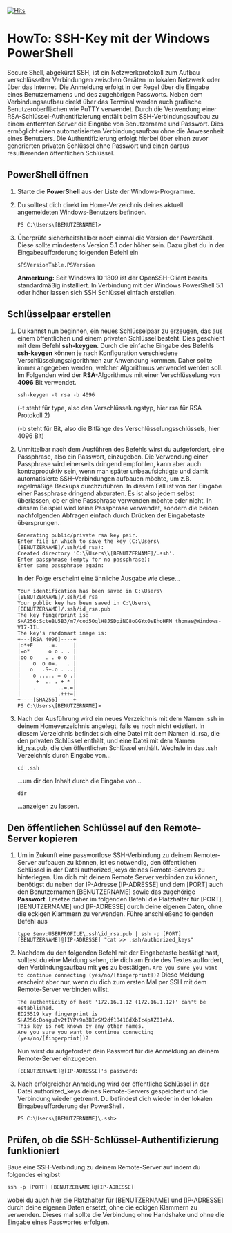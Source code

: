 [![Hits](https://hits.seeyoufarm.com/api/count/incr/badge.svg?url=https%3A%2F%2Fgithub.com%2Ftoafez%2FHowTo_Windows.SSH.Powershell&count_bg=%2379C83D&title_bg=%23555555&icon=&icon_color=%23E7E7E7&title=hits&edge_flat=false)](https://hits.seeyoufarm.com)

# HowTo: SSH-Key mit der Windows PowerShell
Secure Shell, abgekürzt SSH, ist ein Netzwerkprotokoll zum Aufbau verschlüsselter Verbindungen zwischen Geräten im lokalen Netzwerk oder über das Internet. Die Anmeldung erfolgt in der Regel über die Eingabe eines Benutzernamens und des zugehörigen Passworts. Neben dem Verbindungsaufbau direkt über das Terminal werden auch grafische Benutzeroberflächen wie PuTTY verwendet.
Durch die Verwendung einer RSA-Schlüssel-Authentifizierung entfällt beim SSH-Verbindungsaufbau zu einem entfernten Server die Eingabe von Benutzername und Passwort. Dies ermöglicht einen automatisierten Verbindungsaufbau ohne die Anwesenheit eines Benutzers. Die Authentifizierung erfolgt hierbei über einen zuvor generierten privaten Schlüssel ohne Passwort und einen daraus resultierenden öffentlichen Schlüssel.

## PowerShell öffnen
1. Starte die **PowerShell** aus der Liste der Windows-Programme.
2. Du solltest dich direkt im Home-Verzeichnis deines aktuell angemeldeten Windows-Benutzers befinden.

	`PS C:\Users\[BENUTZERNAME]>`

3. Überprüfe sicherheitshalber noch einmal die Version der PowerShell. Diese sollte mindestens Version 5.1 oder höher sein. Dazu gibst du in der Eingabeaufforderung folgenden Befehl ein

	`$PSVersionTable.PSVersion`

    **Anmerkung:** Seit Windows 10 1809 ist der OpenSSH-Client bereits standardmäßig installiert. In Verbindung mit der Windows PowerShell 5.1 oder höher lassen sich SSH Schlüssel einfach erstellen.

## Schlüsselpaar erstellen
1. Du kannst nun beginnen, ein neues Schlüsselpaar zu erzeugen, das aus einem öffentlichen und einem privaten Schlüssel besteht. Dies geschieht mit dem Befehl **ssh-keygen**. Durch die einfache Eingabe des Befehls **ssh-keygen** können je nach Konfiguration verschiedene Verschlüsselungsalgorithmen zur Anwendung kommen. Daher sollte immer angegeben werden, welcher Algorithmus verwendet werden soll. Im Folgenden wird der **RSA**-Algorithmus mit einer Verschlüsselung von **4096** Bit verwendet.

	`ssh-keygen -t rsa -b 4096`

	(-t steht für type, also den Verschlüsselungstyp, hier rsa für RSA Protokoll 2)

	(-b steht für Bit, also die Bitlänge des Verschlüsselungsschlüssels, hier 4096 Bit)


2. Unmittelbar nach dem Ausführen des Befehls wirst du aufgefordert, eine Passphrase, also ein Passwort, einzugeben. Die Verwendung einer Passphrase wird einerseits dringend empfohlen, kann aber auch kontraproduktiv sein, wenn man später unbeaufsichtigte und damit automatisierte SSH-Verbindungen aufbauen möchte, um z.B. regelmäßige Backups durchzuführen. In diesem Fall ist von der Eingabe einer Passphrase dringend abzuraten. Es ist also jedem selbst überlassen, ob er eine Passphrase verwenden möchte oder nicht. In diesem Beispiel wird keine Passphrase verwendet, sondern die beiden nachfolgenden Abfragen einfach durch Drücken der Eingabetaste übersprungen.

	```
	Generating public/private rsa key pair.
	Enter file in which to save the key (C:\Users\[BENUTZERNAME]/.ssh/id_rsa):
	Created directory 'C:\\Users\\[BENUTZERNAME]/.ssh'.
	Enter passphrase (empty for no passphrase):
	Enter same passphrase again:
	```

	In der Folge erscheint eine ähnliche Ausgabe wie diese...

	```
	Your identification has been saved in C:\Users\[BENUTZERNAME]/.ssh/id_rsa
	Your public key has been saved in C:\Users\[BENUTZERNAME]/.ssh/id_rsa.pub
	The key fingerprint is:
	SHA256:ScteBU5B3/m7/cod5OqlH8JSDpiNC8oGGYx0sEhoHFM thomas@Windows-V17-IIL
	The key's randomart image is:
	+---[RSA 4096]----+
	|o*+E     .=.     |
	|=o*      o o . . |
	|oo o    . . o o  |
	|    o  o o=.   . |
	|   o   .S+.o . ..|
	|    o ..... = o .|
	|     +  .. . + * |
	|    .       ..=.=|
	|            .+++=|
	+----[SHA256]-----+
	PS C:\Users\[BENUTZERNAME]>
	```

3. Nach der Ausführung wird ein neues Verzeichnis mit dem Namen .ssh in deinem Homeverzeichnis angelegt, falls es noch nicht existiert. In diesem Verzeichnis befindet sich eine Datei mit dem Namen id_rsa, die den privaten Schlüssel enthält, und eine Datei mit dem Namen id_rsa.pub, die den öffentlichen Schlüssel enthält. Wechsle in das .ssh Verzeichnis durch Eingabe von...

	`cd .ssh`

	...um dir den Inhalt durch die Eingabe von...

	`dir`

	...anzeigen zu lassen.

## Den öffentlichen Schlüssel auf den Remote-Server kopieren
1. Um in Zukunft eine passwortlose SSH-Verbindung zu deinem Remoter-Server aufbauen zu können, ist es notwendig, den öffentlichen Schlüssel in der Datei authorized_keys deines Remote-Servers zu hinterlegen. Um dich mit deinem Remote Server verbinden zu können, benötigst du neben der IP-Adresse [IP-ADRESSE] und dem [PORT] auch den Benutzernamen [BENUTZERNAME] sowie das zugehörige **Passwort**. Ersetze daher im folgenden Befehl die Platzhalter für [PORT], [BENUTZERNAME] und [IP-ADRESSE] durch deine eigenen Daten, ohne die eckigen Klammern zu verwenden. Führe anschließend folgenden Befehl aus

    `type $env:USERPROFILE\.ssh\id_rsa.pub | ssh -p [PORT] [BENUTZERNAME]@[IP-ADRESSE] "cat >> .ssh/authorized_keys"`

2. Nachdem du den folgenden Befehl mit der Eingabetaste bestätigt hast, solltest du eine Meldung sehen, die dich am Ende des Textes auffordert, den Verbindungsaufbau mit **yes** zu bestätigen. `Are you sure you want to continue connecting (yes/no/[fingerprint])?` Diese Meldung erscheint aber nur, wenn du dich zum ersten Mal per SSH mit dem Remote-Server verbinden willst.

    ```
    The authenticity of host '172.16.1.12 (172.16.1.12)' can't be established.
    ED25519 key fingerprint is SHA256:DosguIv2tIYP+9n3BIrSM2df1841CdXbIc4pAZ01ehA.
    This key is not known by any other names.
    Are you sure you want to continue connecting (yes/no/[fingerprint])?
    ```

    Nun wirst du aufgefordert dein Passwort für die Anmeldung an deinem Remote-Server einzugeben.

    `[BENUTZERNAME]@[IP-ADRESSE]'s password:`

3. Nach erfolgreicher Anmeldung wird der öffentliche Schlüssel in der Datei authorized_keys deines Remote-Servers gespeichert und die Verbindung wieder getrennt. Du befindest dich wieder in der lokalen Eingabeaufforderung der PowerShell.

    `PS C:\Users\[BENUTZERNAME]\.ssh>`

## Prüfen, ob die SSH-Schlüssel-Authentifizierung funktioniert

Baue eine SSH-Verbindung zu deinem Remote-Server auf indem du folgendes eingibst

  `ssh -p [PORT] [BENUTZERNAME]@[IP-ADRESSE]`

wobei du auch hier die Platzhalter für [BENUTZERNAME] und [IP-ADRESSE] durch deine eigenen Daten ersetzt, ohne die eckigen Klammern zu verwenden. Dieses mal sollte die Verbindung ohne Handshake und ohne die Eingabe eines Passwortes erfolgen.

